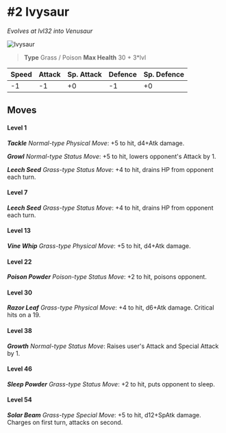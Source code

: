 # #2 Ivysaur
*Evolves at lvl32 into Venusaur*

![Ivysaur](https://img.pokemondb.net/sprites/home/normal/1x/ivysaur.png)

> **Type** Grass / Poison
> **Max Health** 30 + 3\*lvl

| Speed | Attack | Sp. Attack | Defence | Sp. Defence |
| ----- | ------ | ---------- | ------- | ----------- |
| -1 | -1 | +0 | -1 | +0 |

## Moves
#### Level 1

***Tackle** Normal-type Physical Move*: +5 to hit, d4+Atk damage. 

***Growl** Normal-type Status Move*: +5 to hit, lowers opponent's Attack by 1.

***Leech Seed** Grass-type Status Move*: +4 to hit, drains HP from opponent each turn.
#### Level 7

***Leech Seed** Grass-type Status Move*: +4 to hit, drains HP from opponent each turn.
#### Level 13

***Vine Whip** Grass-type Physical Move*: +5 to hit, d4+Atk damage. 
#### Level 22

***Poison Powder** Poison-type Status Move*: +2 to hit, poisons opponent.
#### Level 30

***Razor Leaf** Grass-type Physical Move*: +4 to hit, d6+Atk damage. Critical hits on a 19.
#### Level 38

***Growth** Normal-type Status Move*: Raises user's Attack and Special Attack by 1.
#### Level 46

***Sleep Powder** Grass-type Status Move*: +2 to hit, puts opponent to sleep.
#### Level 54

***Solar Beam** Grass-type Special Move*: +5 to hit, d12+SpAtk damage. Charges on first turn, attacks on second.

